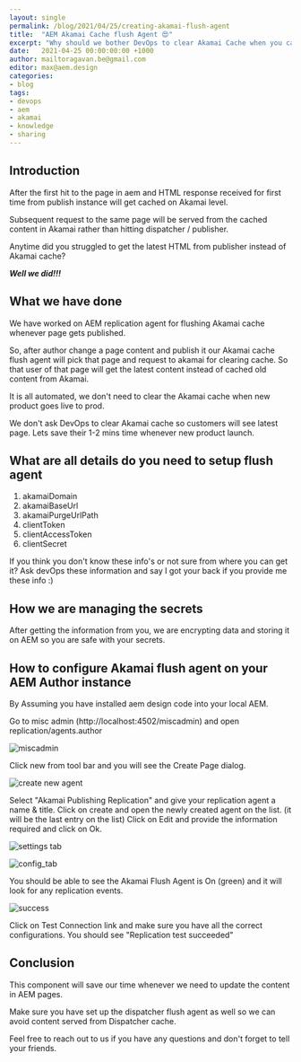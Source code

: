 ```yaml
---
layout: single
permalink: /blog/2021/04/25/creating-akamai-flush-agent
title:  "AEM Akamai Cache flush Agent 😍"
excerpt: "Why should we bother DevOps to clear Akamai Cache when you can do it yourself using flush agent"
date:   2021-04-25 00:00:00:00 +1000
author: mailtoragavan.be@gmail.com
editor: max@aem.design
categories:
- blog
tags:
- devops
- aem
- akamai
- knowledge
- sharing
---
```


## Introduction

After the first hit to the page in aem and HTML response received for first time from publish instance will get cached on Akamai level.

Subsequent request to the same page will be served from the cached content in Akamai rather than hitting dispatcher / publisher. 

Anytime did you struggled to get the latest HTML from publisher instead of Akamai cache? 

***Well we did!!!***

## What we have done

We have worked on AEM replication agent for flushing Akamai cache whenever page gets published. 

So, after author change a page content and publish it our Akamai cache flush agent will pick that page and request to akamai for clearing cache. 
So that user of that page will get the latest content instead of cached old content from Akamai.

It is all automated, we don't need to clear the Akamai cache when new product goes live to prod. 

We don't ask DevOps to clear Akamai cache so customers will see latest page. Lets save their 1-2 mins time whenever new product launch.

## What are all details do you need to setup flush agent 

1.  akamaiDomain
2.  akamaiBaseUrl 
3.  akamaiPurgeUrlPath
4.  clientToken
5.  clientAccessToken
6.  clientSecret

If you think you don't know these info's or not sure from where you can get it? Ask devOps these information and say I got your back if you provide me these info :)

## How we are managing the secrets

After getting the information from you, we are encrypting data and storing it on AEM so you are safe with your secrets.

## How to configure Akamai flush agent on your AEM Author instance

By Assuming you have installed aem design code into your local AEM.

Go to misc admin (http://localhost:4502/miscadmin) and open replication/agents.author

![miscadmin](/assets/images/akamai-flush-agent/akamai-replication-miscadmin.png)

Click new from tool bar and you will see the Create Page dialog.
   
![create new agent](/assets/images/akamai-flush-agent/akamai-create-agent.png)

Select "Akamai Publishing Replication" and give your replication agent a name & title.
Click on create and open the newly created agent on the list. (it will be the last entry on the list)
Click on Edit and provide the information required and click on Ok.

![settings tab](/assets/images/akamai-flush-agent/akamai-settings-tab.png)

![config_tab](/assets/images/akamai-flush-agent/akamai-config-tab.png)

You should be able to see the Akamai Flush Agent is On (green) and it will look for any replication events.
   
![success](/assets/images/akamai-flush-agent/akamai-enabled-agent.png)

Click on Test Connection link and make sure you have all the correct configurations.
You should see "Replication test succeeded"


## Conclusion

This component will save our time whenever we need to update the content in AEM pages. 

Make sure you have set up the dispatcher flush agent as well so we can avoid content served from Dispatcher cache.

Feel free to reach out to us if you have any questions and don't forget to tell your friends.
